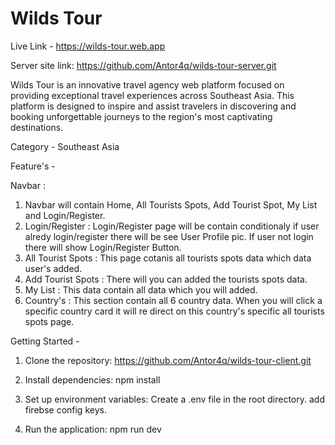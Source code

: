 # Wilds Tour

Live Link - https://wilds-tour.web.app

Server site link: https://github.com/Antor4q/wilds-tour-server.git

Wilds Tour is an innovative travel agency web platform focused on providing exceptional travel experiences
across Southeast Asia. This platform is designed to inspire and assist travelers in discovering and booking 
unforgettable journeys to the region's most captivating destinations.

Category - Southeast Asia

Feature's -

Navbar : 
  1. Navbar will contain Home, All Tourists Spots, Add Tourist Spot, My List and Login/Register.
  2. Login/Register : Login/Register page will be contain conditionaly if user alredy login/register there will
     be see User Profile pic. If user not login there will show Login/Register Button.
  3. All Tourist Spots : This page cotanis all tourists spots data which data user's added.
  4. Add Tourist Spots : There will you can added the tourists spots data.
  5. My List : This data contain all data which you will added.
  6. Country's : This section contain all 6 country data. When you will click a specific country card it will re
     direct on this country's specific all tourists spots page.

Getting Started -

 1. Clone the repository: https://github.com/Antor4q/wilds-tour-client.git

 2. Install dependencies: npm install

 3. Set up environment variables: Create a .env file in the root directory. add firebse config keys.
    
 4. Run the application: npm run dev
